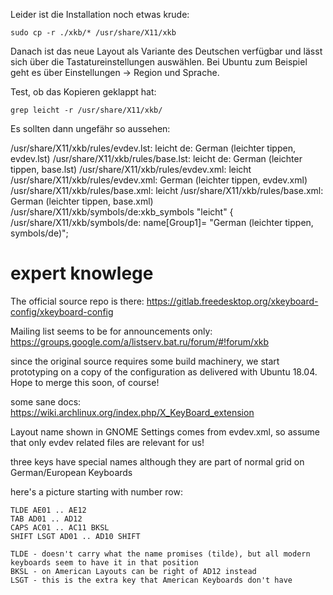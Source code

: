 Leider ist die Installation noch etwas krude:

    sudo cp -r ./xkb/* /usr/share/X11/xkb

Danach ist das neue Layout als Variante des Deutschen verfügbar und lässt sich über die Tastatureinstellungen auswählen. Bei Ubuntu zum Beispiel geht es über Einstellungen  -> Region und Sprache.

Test, ob das Kopieren geklappt hat:

    grep leicht -r /usr/share/X11/xkb/
    
Es sollten dann ungefähr so aussehen:

/usr/share/X11/xkb/rules/evdev.lst:  leicht          de: German (leichter tippen, evdev.lst)
/usr/share/X11/xkb/rules/base.lst:  leicht          de: German (leichter tippen, base.lst)
/usr/share/X11/xkb/rules/evdev.xml:            <name>leicht</name>
/usr/share/X11/xkb/rules/evdev.xml:            <description>German (leichter tippen, evdev.xml)</description>
/usr/share/X11/xkb/rules/base.xml:            <name>leicht</name>
/usr/share/X11/xkb/rules/base.xml:            <description>German (leichter tippen, base.xml)</description>
/usr/share/X11/xkb/symbols/de:xkb_symbols "leicht" {
/usr/share/X11/xkb/symbols/de:    name[Group1]= "German (leichter tippen, symbols/de)";


expert knowlege
===============

The official source repo is there: https://gitlab.freedesktop.org/xkeyboard-config/xkeyboard-config

Mailing list seems to be for announcements only: https://groups.google.com/a/listserv.bat.ru/forum/#!forum/xkb

since the original source requires some build machinery, we start prototyping on a copy of the configuration as delivered with Ubuntu 18.04. Hope to merge this soon, of course!


some sane docs: https://wiki.archlinux.org/index.php/X_KeyBoard_extension

Layout name shown in GNOME Settings comes from evdev.xml, so assume that only evdev related files are relevant for us!



three keys have special names although they are part of normal grid on German/European Keyboards

here's a picture starting with number row: 

    TLDE AE01 .. AE12
    TAB AD01 .. AD12
    CAPS AC01 .. AC11 BKSL
    SHIFT LSGT AD01 .. AD10 SHIFT

    TLDE - doesn't carry what the name promises (tilde), but all modern keyboards seem to have it in that position
    BKSL - on American Layouts can be right of AD12 instead 
    LSGT - this is the extra key that American Keyboards don't have
